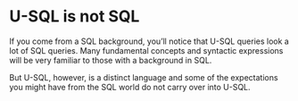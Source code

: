 # U-SQL is not SQL

If you come from a SQL background, you’ll notice that U-SQL queries look a lot of SQL queries. Many fundamental concepts and syntactic expressions will be very familiar to those with a background in SQL.

But U-SQL, however, is a distinct language and some of the expectations you might have from the SQL world do not carry over into U-SQL.

